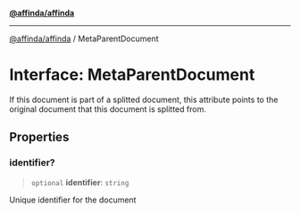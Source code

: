[**@affinda/affinda**](../README.md)

***

[@affinda/affinda](../globals.md) / MetaParentDocument

# Interface: MetaParentDocument

If this document is part of a splitted document, this attribute points to the original document that this document is splitted from.

## Properties

### identifier?

> `optional` **identifier**: `string`

Unique identifier for the document

